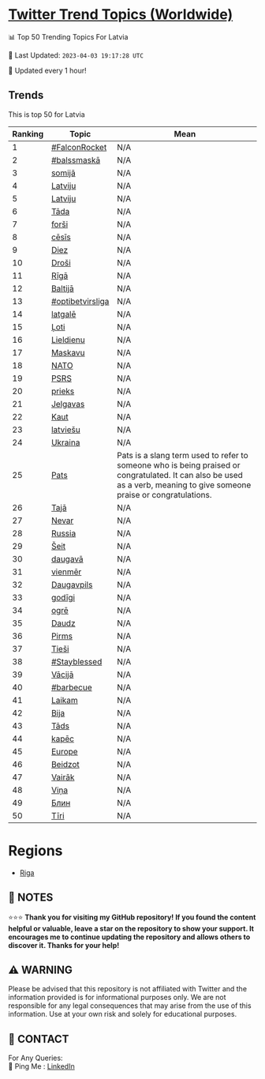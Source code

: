 [Twitter Trend Topics (Worldwide)](https://github.com/ErcinDedeoglu/Twitter-Trend-Topics)
==========


📊 Top 50 Trending Topics For Latvia

📆 Last Updated: `2023-04-03 19:17:28 UTC`

🔧 Updated every 1 hour!


## Trends

This is top 50 for Latvia

| Ranking | Topic | Mean |
| ------- | ------------ | ------------ |
| 1 | [#FalconRocket](http://twitter.com/search?q=%23FalconRocket) | N/A |
| 2 | [#balssmaskā](http://twitter.com/search?q=%23balssmask%c4%81) | N/A |
| 3 | [somijā](http://twitter.com/search?q=somij%c4%81) | N/A |
| 4 | [Latviju](http://twitter.com/search?q=Latviju) | N/A |
| 5 | [Latviju](http://twitter.com/search?q=Latviju) | N/A |
| 6 | [Tāda](http://twitter.com/search?q=T%c4%81da) | N/A |
| 7 | [forši](http://twitter.com/search?q=for%c5%a1i) | N/A |
| 8 | [cēsīs](http://twitter.com/search?q=c%c4%93s%c4%abs) | N/A |
| 9 | [Diez](http://twitter.com/search?q=Diez) | N/A |
| 10 | [Droši](http://twitter.com/search?q=Dro%c5%a1i) | N/A |
| 11 | [Rīgā](http://twitter.com/search?q=R%c4%abg%c4%81) | N/A |
| 12 | [Baltijā](http://twitter.com/search?q=Baltij%c4%81) | N/A |
| 13 | [#optibetvirsliga](http://twitter.com/search?q=%23optibetvirsliga) | N/A |
| 14 | [latgalē](http://twitter.com/search?q=latgal%c4%93) | N/A |
| 15 | [Ļoti](http://twitter.com/search?q=%c4%bboti) | N/A |
| 16 | [Lieldienu](http://twitter.com/search?q=Lieldienu) | N/A |
| 17 | [Maskavu](http://twitter.com/search?q=Maskavu) | N/A |
| 18 | [NATO](http://twitter.com/search?q=NATO) | N/A |
| 19 | [PSRS](http://twitter.com/search?q=PSRS) | N/A |
| 20 | [prieks](http://twitter.com/search?q=prieks) | N/A |
| 21 | [Jelgavas](http://twitter.com/search?q=Jelgavas) | N/A |
| 22 | [Kaut](http://twitter.com/search?q=Kaut) | N/A |
| 23 | [latviešu](http://twitter.com/search?q=latvie%c5%a1u) | N/A |
| 24 | [Ukraina](http://twitter.com/search?q=Ukraina) | N/A |
| 25 | [Pats](http://twitter.com/search?q=Pats) | Pats is a slang term used to refer to someone who is being praised or congratulated. It can also be used as a verb, meaning to give someone praise or congratulations. |
| 26 | [Tajā](http://twitter.com/search?q=Taj%c4%81) | N/A |
| 27 | [Nevar](http://twitter.com/search?q=Nevar) | N/A |
| 28 | [Russia](http://twitter.com/search?q=Russia) | N/A |
| 29 | [Šeit](http://twitter.com/search?q=%c5%a0eit) | N/A |
| 30 | [daugavā](http://twitter.com/search?q=daugav%c4%81) | N/A |
| 31 | [vienmēr](http://twitter.com/search?q=vienm%c4%93r) | N/A |
| 32 | [Daugavpils](http://twitter.com/search?q=Daugavpils) | N/A |
| 33 | [godīgi](http://twitter.com/search?q=god%c4%abgi) | N/A |
| 34 | [ogrē](http://twitter.com/search?q=ogr%c4%93) | N/A |
| 35 | [Daudz](http://twitter.com/search?q=Daudz) | N/A |
| 36 | [Pirms](http://twitter.com/search?q=Pirms) | N/A |
| 37 | [Tieši](http://twitter.com/search?q=Tie%c5%a1i) | N/A |
| 38 | [#Stayblessed](http://twitter.com/search?q=%23Stayblessed) | N/A |
| 39 | [Vācijā](http://twitter.com/search?q=V%c4%81cij%c4%81) | N/A |
| 40 | [#barbecue](http://twitter.com/search?q=%23barbecue) | N/A |
| 41 | [Laikam](http://twitter.com/search?q=Laikam) | N/A |
| 42 | [Bija](http://twitter.com/search?q=Bija) | N/A |
| 43 | [Tāds](http://twitter.com/search?q=T%c4%81ds) | N/A |
| 44 | [kapēc](http://twitter.com/search?q=kap%c4%93c) | N/A |
| 45 | [Europe](http://twitter.com/search?q=Europe) | N/A |
| 46 | [Beidzot](http://twitter.com/search?q=Beidzot) | N/A |
| 47 | [Vairāk](http://twitter.com/search?q=Vair%c4%81k) | N/A |
| 48 | [Viņa](http://twitter.com/search?q=Vi%c5%86a) | N/A |
| 49 | [Блин](http://twitter.com/search?q=%d0%91%d0%bb%d0%b8%d0%bd) | N/A |
| 50 | [Tīri](http://twitter.com/search?q=T%c4%abri) | N/A |



# Regions

* [Riga](</Latvia/Riga.md>)



## 📝 NOTES

⭐⭐⭐ **Thank you for visiting my GitHub repository! If you found the content helpful or valuable, leave a star on the repository to show your support. It encourages me to continue updating the repository and allows others to discover it. Thanks for your help!**


## ⚠️ WARNING

Please be advised that this repository is not affiliated with Twitter and the information provided is for informational purposes only. We are not responsible for any legal consequences that may arise from the use of this information. Use at your own risk and solely for educational purposes.


## 📨 CONTACT

 For Any Queries:  
            🏓 Ping Me : [LinkedIn](https://www.linkedin.com/in/ercindedeoglu/)
